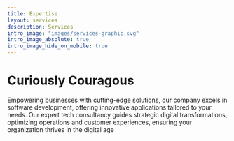 ```yaml
---
title: Expertise
layout: services 
description: Services
intro_image: "images/services-graphic.svg"
intro_image_absolute: true
intro_image_hide_on_mobile: true
---
```


# Curiously Couragous

Empowering businesses with cutting-edge solutions, our company excels in software development, offering innovative applications tailored to your needs. Our expert tech consultancy guides strategic digital transformations, optimizing operations and customer experiences, ensuring your organization thrives in the digital age
